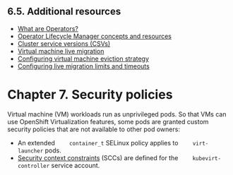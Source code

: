 ## 6.5. Additional resources




-  [What are Operators?](https://access.redhat.com/documentation/en-us/openshift_container_platform/4.11/html-single/operators/#olm-what-operators-are) 
-  [Operator Lifecycle Manager concepts and resources](https://access.redhat.com/documentation/en-us/openshift_container_platform/4.11/html-single/operators/#olm-understanding-olm) 
-  [Cluster service versions (CSVs)](https://access.redhat.com/documentation/en-us/openshift_container_platform/4.11/html-single/operators/#olm-csv_olm-understanding-olm) 
-  [Virtual machine live migration](https://access.redhat.com/documentation/en-us/openshift_container_platform/4.11/html-single/virtualization/#virt-live-migration) 
-  [Configuring virtual machine eviction strategy](https://access.redhat.com/documentation/en-us/openshift_container_platform/4.11/html-single/virtualization/#virt-configuring-vmi-eviction-strategy) 
-  [Configuring live migration limits and timeouts](https://access.redhat.com/documentation/en-us/openshift_container_platform/4.11/html-single/virtualization/#virt-configuring-live-migration-limits_virt-live-migration-limits) 


# Chapter 7. Security policies




Virtual machine (VM) workloads run as unprivileged pods. So that VMs can use OpenShift Virtualization features, some pods are granted custom security policies that are not available to other pod owners:

- An extended `    container_t` SELinux policy applies to `    virt-launcher` pods.
-  [Security context constraints](https://access.redhat.com/documentation/en-us/openshift_container_platform/4.11/html-single/authentication_and_authorization/#security-context-constraints-about_configuring-internal-oauth) (SCCs) are defined for the `    kubevirt-controller` service account.


